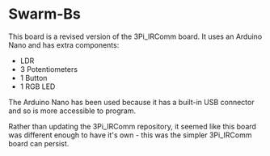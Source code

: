 # Swarm-Bs

This board is a revised version of the 3Pi_IRComm board.  It uses an Arduino Nano and has extra components:
- LDR
- 3 Potentiometers
- 1 Button
- 1 RGB LED

The Arduino Nano has been used because it has a built-in USB connector and so is more accessible to program.  

Rather than updating the 3Pi_IRComm repository, it seemed like this board was different enough to have it's own - this was the simpler 3Pi_IRComm board can persist.



